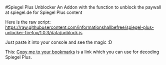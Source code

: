 #Spiegel Plus Unblocker
An Addon with the function to unblock the paywall at spiegel.de for Spiegel Plus content

Here is the raw script:
https://raw.githubusercontent.com/informationshallbefree/spiegel-plus-unlocker-firefox/1.0.3/data/unblock.js

Just paste it into your console and see the magic :D

This:
<a href="
javascript(function(){
	var%20script=document.createElement('script');
	script.type='text/javascript';
	script.src='https://raw.githubusercontent.com/informationshallbefree/spiegel-plus-unlocker-firefox/1.0.3/data/unblock.js';
	document.getElementsByTagName('head')[0].appendChild(script);
})();">Copy me to your bookmarks</a>
is a link which you can use for decoding Spiegel Plus.
